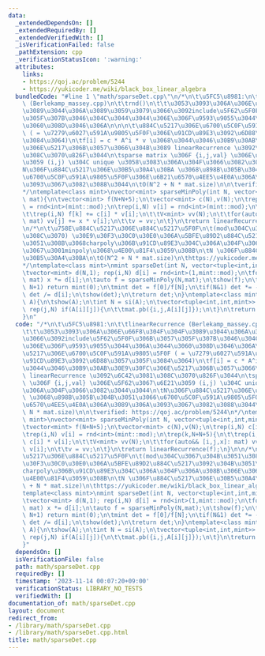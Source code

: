 ```yaml
---
data:
  _extendedDependsOn: []
  _extendedRequiredBy: []
  _extendedVerifiedWith: []
  _isVerificationFailed: false
  _pathExtension: cpp
  _verificationStatusIcon: ':warning:'
  attributes:
    links:
    - https://qoj.ac/problem/5244
    - https://yukicoder.me/wiki/black_box_linear_algebra
  bundledCode: "#line 1 \"math/sparseDet.cpp\"\n/*\n\t\u5FC5\u8981:\n\t\tlinearRecurrence\
    \ (Berlekamp_massey.cpp)\n\t\trnd()\n\t\t\u3053\u3093\u306A\u306E\u66F8\u304F\u304F\
    \u3089\u3044\u306A\u3089\u3059\u3079\u3066\u3092include\u5F62\u5F0F\u306B\u3057\
    \u305F\u307B\u3046\u304C\u3044\u3044\u306E\u306F\u9593\u9055\u3044\u306A\u3044\
    \u3060\u308D\u3046\u306A\n\n\n\t\u884C\u5217\u306E\u6700\u5C0F\u591A\u9805\u5F0F\
    \ ( = \u7279\u6027\u591A\u9805\u5F0F\u306E\u91CD\u89E3\u3092\u6D88\u3057\u305F\
    \u3084\u3064)\n\tf[i] = c * A^i * v \u3068\u3044\u3046\u30B9\u30AB\u30E9\u30FC\
    \u306E\u5217\u306B\u3057\u3066\u304B\u3089 linearRecurrence \u3092\u6C42\u3081\
    \u308C\u3070\u826F\u3044\n\tsparse matrix \u306F {i,j,val} \u306E\u5F62\u3067\u6E21\
    \u3059 (i,j) \u304C unique \u3058\u3083\u306A\u304F\u3066\u3082\u3044\u3044\n\t\
    N\u306F\u884C\u5217\u306E\u30B5\u30A4\u30BA \u3068\u898B\u305B\u304B\u3051\u3066\
    \u6700\u5C0F\u591A\u9805\u5F0F\u306E\u6B21\u6570\u4EE5\u4E0A\u306A\u3089\u306A\
    \u3093\u3067\u3082\u3088\u3044\n\tO(N^2 + N * mat.size)\n\n\tverified: https://qoj.ac/problem/5244\n\
    */\ntemplate<class mint>\nvector<mint> sparseMinPoly(int N, vector<tuple<int,int,mint>>\
    \ mat){\n\tvector<mint> f(N+N+5);\n\tvector<mint> c(N),v(N);\n\trep(i,N) c[i]\
    \ = rnd<int>(mint::mod);\n\trep(i,N) v[i] = rnd<int>(mint::mod);\n\trep(k,N+N+5){\n\
    \t\trep(i,N) f[k] += c[i] * v[i];\n\t\tV<mint> vv(N);\n\t\tfor(auto&& [i,j,x]:\
    \ mat) vv[j] += x * v[i];\n\t\tv = vv;\n\t}\n\treturn linearRecurrence(f);\n}\n\
    \n/*\n\t\u758E\u884C\u5217\u306E\u884C\u5217\u5F0F\n\t(mod\u304C\u3067\u304B\u3051\
    \u308C\u3070) \u30E9\u30F3\u30C0\u30E0\u306A\u5BFE\u89D2\u884C\u5217\u3092\u304B\
    \u3051\u308B\u3068charpoly\u306B\u91CD\u89E3\u304C\u306A\u304F\u306A\u308B\u306E\
    \u3067\u3001minpoly\u3068\u4E00\u81F4\u3059\u308B\n\tN \u306F\u884C\u5217\u306E\
    \u30B5\u30A4\u30BA\n\tO(N^2 + N * mat.size)\n\thttps://yukicoder.me/wiki/black_box_linear_algebra\n\
    */\ntemplate<class mint>\nmint sparseDet(int N, vector<tuple<int,int,mint>> mat){\n\
    \tvector<mint> d(N,1); rep(i,N) d[i] = rnd<int>(1,mint::mod);\n\tfor(auto&& [i,j,x]:\
    \ mat) x *= d[i];\n\tauto f = sparseMinPoly(N,mat);\n\tshow(f);\n\tif(si(f) !=\
    \ N+1) return mint(0);\n\tmint det = f[0]/f[N];\n\tif(N&1) det *= -1;\n\trep(i,N)\
    \ det /= d[i];\n\tshow(det);\n\treturn det;\n}\ntemplate<class mint>\nmint sparseDet(VV<mint>\
    \ A){\n\tshow(A);\n\tint N = si(A);\n\tvector<tuple<int,int,mint>> mat;\n\trep(i,N)\
    \ rep(j,N) if(A[i][j]){\n\t\tmat.pb({i,j,A[i][j]});\n\t}\n\treturn sparseDet(N,mat);\n\
    }\n"
  code: "/*\n\t\u5FC5\u8981:\n\t\tlinearRecurrence (Berlekamp_massey.cpp)\n\t\trnd()\n\
    \t\t\u3053\u3093\u306A\u306E\u66F8\u304F\u304F\u3089\u3044\u306A\u3089\u3059\u3079\
    \u3066\u3092include\u5F62\u5F0F\u306B\u3057\u305F\u307B\u3046\u304C\u3044\u3044\
    \u306E\u306F\u9593\u9055\u3044\u306A\u3044\u3060\u308D\u3046\u306A\n\n\n\t\u884C\
    \u5217\u306E\u6700\u5C0F\u591A\u9805\u5F0F ( = \u7279\u6027\u591A\u9805\u5F0F\u306E\
    \u91CD\u89E3\u3092\u6D88\u3057\u305F\u3084\u3064)\n\tf[i] = c * A^i * v \u3068\
    \u3044\u3046\u30B9\u30AB\u30E9\u30FC\u306E\u5217\u306B\u3057\u3066\u304B\u3089\
    \ linearRecurrence \u3092\u6C42\u3081\u308C\u3070\u826F\u3044\n\tsparse matrix\
    \ \u306F {i,j,val} \u306E\u5F62\u3067\u6E21\u3059 (i,j) \u304C unique \u3058\u3083\
    \u306A\u304F\u3066\u3082\u3044\u3044\n\tN\u306F\u884C\u5217\u306E\u30B5\u30A4\u30BA\
    \ \u3068\u898B\u305B\u304B\u3051\u3066\u6700\u5C0F\u591A\u9805\u5F0F\u306E\u6B21\
    \u6570\u4EE5\u4E0A\u306A\u3089\u306A\u3093\u3067\u3082\u3088\u3044\n\tO(N^2 +\
    \ N * mat.size)\n\n\tverified: https://qoj.ac/problem/5244\n*/\ntemplate<class\
    \ mint>\nvector<mint> sparseMinPoly(int N, vector<tuple<int,int,mint>> mat){\n\
    \tvector<mint> f(N+N+5);\n\tvector<mint> c(N),v(N);\n\trep(i,N) c[i] = rnd<int>(mint::mod);\n\
    \trep(i,N) v[i] = rnd<int>(mint::mod);\n\trep(k,N+N+5){\n\t\trep(i,N) f[k] +=\
    \ c[i] * v[i];\n\t\tV<mint> vv(N);\n\t\tfor(auto&& [i,j,x]: mat) vv[j] += x *\
    \ v[i];\n\t\tv = vv;\n\t}\n\treturn linearRecurrence(f);\n}\n\n/*\n\t\u758E\u884C\
    \u5217\u306E\u884C\u5217\u5F0F\n\t(mod\u304C\u3067\u304B\u3051\u308C\u3070) \u30E9\
    \u30F3\u30C0\u30E0\u306A\u5BFE\u89D2\u884C\u5217\u3092\u304B\u3051\u308B\u3068\
    charpoly\u306B\u91CD\u89E3\u304C\u306A\u304F\u306A\u308B\u306E\u3067\u3001minpoly\u3068\
    \u4E00\u81F4\u3059\u308B\n\tN \u306F\u884C\u5217\u306E\u30B5\u30A4\u30BA\n\tO(N^2\
    \ + N * mat.size)\n\thttps://yukicoder.me/wiki/black_box_linear_algebra\n*/\n\
    template<class mint>\nmint sparseDet(int N, vector<tuple<int,int,mint>> mat){\n\
    \tvector<mint> d(N,1); rep(i,N) d[i] = rnd<int>(1,mint::mod);\n\tfor(auto&& [i,j,x]:\
    \ mat) x *= d[i];\n\tauto f = sparseMinPoly(N,mat);\n\tshow(f);\n\tif(si(f) !=\
    \ N+1) return mint(0);\n\tmint det = f[0]/f[N];\n\tif(N&1) det *= -1;\n\trep(i,N)\
    \ det /= d[i];\n\tshow(det);\n\treturn det;\n}\ntemplate<class mint>\nmint sparseDet(VV<mint>\
    \ A){\n\tshow(A);\n\tint N = si(A);\n\tvector<tuple<int,int,mint>> mat;\n\trep(i,N)\
    \ rep(j,N) if(A[i][j]){\n\t\tmat.pb({i,j,A[i][j]});\n\t}\n\treturn sparseDet(N,mat);\n\
    }"
  dependsOn: []
  isVerificationFile: false
  path: math/sparseDet.cpp
  requiredBy: []
  timestamp: '2023-11-14 00:07:20+09:00'
  verificationStatus: LIBRARY_NO_TESTS
  verifiedWith: []
documentation_of: math/sparseDet.cpp
layout: document
redirect_from:
- /library/math/sparseDet.cpp
- /library/math/sparseDet.cpp.html
title: math/sparseDet.cpp
---
```


